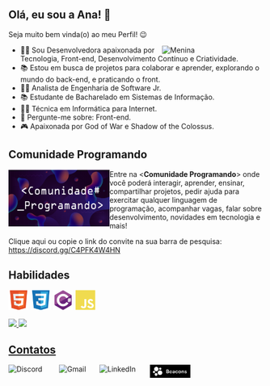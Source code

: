 ## Olá, eu sou a Ana! 👋
Seja muito bem vinda(o) ao meu Perfil! 😉

<div>
  <img align="right" alt="Menina" width="200px" src="https://media.giphy.com/media/juua9i2c2fA0AIp2iq/giphy.gif"/>
</div>

- 👩‍💻 Sou Desenvolvedora apaixonada por Tecnologia, Front-end, Desenvolvimento Contínuo e Criatividade.
- 📚 Estou em busca de projetos para colaborar e aprender, explorando o mundo do back-end, e praticando o front.
- 👩‍💼 Analista de Engenharia de Software Jr.
- 📚 Estudante de Bacharelado em Sistemas de Informação.
- 👩‍🎓 Técnica em Informática para Internet.
- 💬 Pergunte-me sobre: Front-end.
- 🎮 Apaixonada por God of War e Shadow of the Colossus.

## Comunidade Programando

[<img align="left" alt="Discord" width="200px" src="https://github.com/AnaProgramando/AnaProgramando/blob/81b4acb663397bcaa1db7b507ba7021fd0fc4f9e/comunidade.png"/>](https://discord.gg/C4PFK4W4HN)
Entre na <**Comunidade Programando**> onde você poderá interagir, aprender, ensinar, compartilhar projetos, pedir ajuda para exercitar qualquer linguagem de programação, acompanhar vagas, falar sobre desenvolvimento, novidades em tecnologia e mais!

Clique aqui ou copie o link do convite na sua barra de pesquisa: https://discord.gg/C4PFK4W4HN

## Habilidades
<div style="display: inline_block">
  <img align="center" alt="Ana-HTML" height="40px" src="https://raw.githubusercontent.com/devicons/devicon/master/icons/html5/html5-original.svg">
  <img align="center" alt="Ana-CSS" height="40px" src="https://raw.githubusercontent.com/devicons/devicon/master/icons/css3/css3-original.svg">
  <img align="center" alt="Ana-Csharp" height="40px" src="https://raw.githubusercontent.com/devicons/devicon/master/icons/csharp/csharp-original.svg">
  <img align="center" alt="Ana-Js" height="40px"src="https://raw.githubusercontent.com/devicons/devicon/master/icons/javascript/javascript-plain.svg">
</div>

<br>

<div>
  <a href="https://github.com/AnaProgramando">
  <img height="140em" src="https://github-readme-stats.vercel.app/api?username=AnaProgramando&show_icons=true&theme=cobalt&include_all_commits=true&count_private=true"/>
  <img height="140em" src="https://github-readme-stats.vercel.app/api/top-langs/?username=AnaProgramando&layout=compact&langs_count=16&theme=cobalt"/>
</div>
    
## Contatos

[<img align="left" alt="Discord" width="100px" src="https://img.shields.io/badge/Discord-7289DA?style=for-the-badge&logo=discord&logoColor=white"/>](https://discord.gg/C4PFK4W4HN)
[<img align="left" alt="Gmail" width="80px" src="https://img.shields.io/badge/Gmail-D14836?style=for-the-badge&logo=gmail&logoColor=white"/>](mailto:anabe.valentim@gmail.com)
[<img align="left" alt="LinkedIn" width="100px" src="https://img.shields.io/badge/LinkedIn-0077B5?style=for-the-badge&logo=linkedin&logoColor=white"/>](https://www.linkedin.com/in/ana-beatriz-valentim)
[<img align="left" alt="Beacons" width="80px" src="https://github.com/AnaProgramando/AnaProgramando/blob/31ac40741768033915a37ec0f949984bf6aad2d1/beacons_logo.png"/>](https://beacons.page/anaprogramando)
